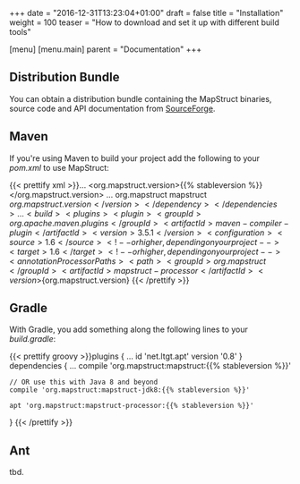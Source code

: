 +++
date = "2016-12-31T13:23:04+01:00"
draft = false
title = "Installation"
weight = 100
teaser = "How to download and set it up with different build tools"

[menu]
[menu.main]
parent = "Documentation"
+++

## Distribution Bundle

You can obtain a distribution bundle containing the MapStruct binaries, source code and API documentation from [SourceForge](http://sourceforge.net/projects/mapstruct/files/).

## Maven

If you're using Maven to build your project add the following to your _pom.xml_ to use MapStruct:

{{< prettify xml >}}...
<properties>
    <org.mapstruct.version>{{% stableversion %}}</org.mapstruct.version>
</properties>
...
<dependencies>
    <dependency>
        <groupId>org.mapstruct</groupId>
        <artifactId>mapstruct</artifactId> <!-- use mapstruct-jdk8 for Java 8 or higher -->
        <version>${org.mapstruct.version}</version>
    </dependency>
</dependencies>
...
<build>
    <plugins>
        <plugin>
            <groupId>org.apache.maven.plugins</groupId>
            <artifactId>maven-compiler-plugin</artifactId>
            <version>3.5.1</version>
            <configuration>
                <source>1.6</source> <!-- or higher, depending on your project -->
                <target>1.6</target> <!-- or higher, depending on your project -->
                <annotationProcessorPaths>
                    <path>
                        <groupId>org.mapstruct</groupId>
                        <artifactId>mapstruct-processor</artifactId>
                        <version>${org.mapstruct.version}</version>
                    </path>
                </annotationProcessorPaths>
            </configuration>
        </plugin>
    </plugins>
</build>
{{< /prettify >}}

## Gradle

With Gradle, you add something along the following lines to your _build.gradle_:

{{< prettify groovy >}}plugins {
    ...
    id 'net.ltgt.apt' version '0.8'
}
dependencies {
    ...
    compile 'org.mapstruct:mapstruct:{{% stableversion %}}'

    // OR use this with Java 8 and beyond
    compile 'org.mapstruct:mapstruct-jdk8:{{% stableversion %}}'

    apt 'org.mapstruct:mapstruct-processor:{{% stableversion %}}'
}
{{< /prettify >}}

## Ant

tbd.
